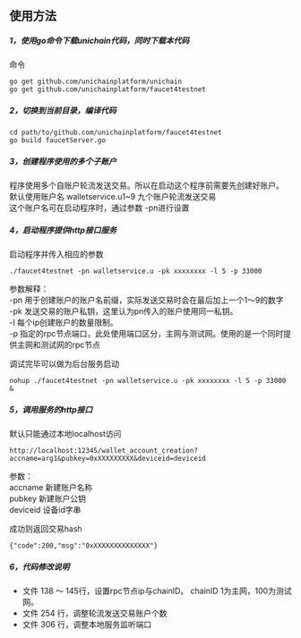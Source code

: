 ## 使用方法

##### 1，使用go命令下载unichain代码，同时下载本代码

命令  

```
go get github.com/unichainplatform/unichain
go get github.com/unichainplatform/faucet4testnet
```


##### 2，切换到当前目录，编译代码

```
cd path/to/github.com/unichainplatform/faucet4testnet
go build faucetServer.go
```

##### 3，创建程序使用的多个子账户

程序使用多个自账户轮流发送交易。所以在启动这个程序前需要先创建好账户。  
默认使用账户名 walletservice.u1~9 九个账户轮流发送交易  
这个账户名可在启动程序时，通过参数 -pn进行设置  

##### 4，启动程序提供http接口服务

启动程序并传入相应的参数  

```
./faucet4testnet -pn walletservice.u -pk xxxxxxxx -l 5 -p 33000
```

参数解释：  
-pn 用于创建账户的账户名前缀，实际发送交易时会在最后加上一个1～9的数字  
-pk 发送交易的账户私钥，这里认为pn传入的账户使用同一私钥。  
-l 每个ip创建账户的数量限制。  
-p 指定的rpc节点端口，此处使用端口区分，主网与测试网。使用的是一个同时提供主网和测试网的rpc节点

调试完毕可以做为后台服务启动  

```
nohup ./faucet4testnet -pn walletservice.u -pk xxxxxxxx -l 5 -p 33000 &
```

##### 5，调用服务的http接口

默认只能通过本地localhost访问

```
http://localhost:12345/wallet_account_creation?accname=arg1&pubkey=0xXXXXXXXXX&deviceid=deviceid
```

参数：  
accname 新建账户名称  
pubkey 新建账户公钥  
deviceid 设备id字串  

成功则返回交易hash  
```
{"code":200,"msg":"0xXXXXXXXXXXXXXX"}
```

##### 6，代码修改说明  

- 文件 138 ～ 145行，设置rpc节点ip与chainID。 chainID 1为主网，100为测试网。
- 文件 254 行，调整轮流发送交易账户个数
- 文件 306 行，调整本地服务监听端口
